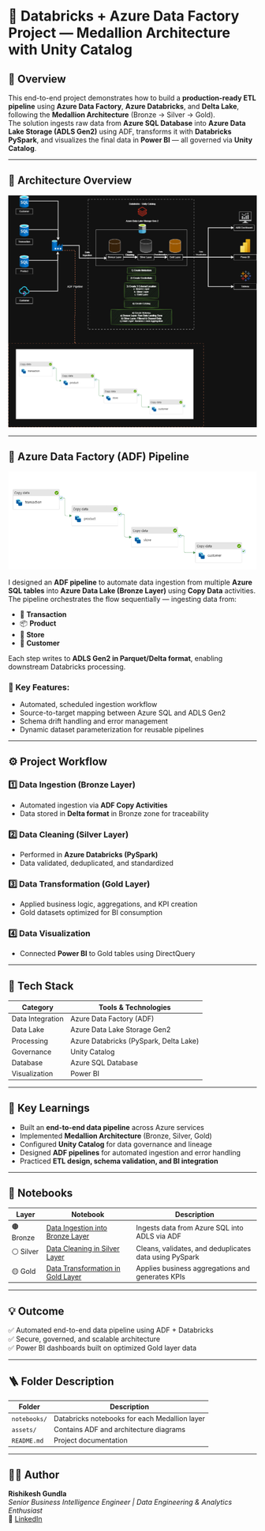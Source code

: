 # 🧠 Databricks + Azure Data Factory Project — Medallion Architecture with Unity Catalog

## 🚀 Overview
This end-to-end project demonstrates how to build a **production-ready ETL pipeline** using **Azure Data Factory**, **Azure Databricks**, and **Delta Lake**, following the **Medallion Architecture** (Bronze → Silver → Gold).  
The solution ingests raw data from **Azure SQL Database** into **Azure Data Lake Storage (ADLS Gen2)** using ADF, transforms it with **Databricks PySpark**, and visualizes the final data in **Power BI** — all governed via **Unity Catalog**.

---

## 🧩 Architecture Overview
![Azure Databricks Medallion Architecture](assets/Untitled%20Diagram-Copy%20of%20Databricks%20End%20to%20End%20Project%20Diagram.drawio.png)

---

## 🧱 Azure Data Factory (ADF) Pipeline
![ADF Pipeline Screenshot](assets/Screenshot%202025-10-31%20213845.png)

I designed an **ADF pipeline** to automate data ingestion from multiple **Azure SQL tables** into **Azure Data Lake (Bronze Layer)** using **Copy Data** activities.  
The pipeline orchestrates the flow sequentially — ingesting data from:
- 🧾 **Transaction**
- 📦 **Product**
- 🏬 **Store**
- 👤 **Customer**

Each step writes to **ADLS Gen2 in Parquet/Delta format**, enabling downstream Databricks processing.

### 🔹 Key Features:
- Automated, scheduled ingestion workflow  
- Source-to-target mapping between Azure SQL and ADLS Gen2  
- Schema drift handling and error management  
- Dynamic dataset parameterization for reusable pipelines

---

## ⚙️ Project Workflow

### 1️⃣ Data Ingestion (Bronze Layer)
- Automated ingestion via **ADF Copy Activities**
- Data stored in **Delta format** in Bronze zone for traceability

### 2️⃣ Data Cleaning (Silver Layer)
- Performed in **Azure Databricks (PySpark)**
- Data validated, deduplicated, and standardized

### 3️⃣ Data Transformation (Gold Layer)
- Applied business logic, aggregations, and KPI creation
- Gold datasets optimized for BI consumption

### 4️⃣ Data Visualization
- Connected **Power BI** to Gold tables using DirectQuery

---

## 🧰 Tech Stack

| Category | Tools & Technologies |
|-----------|----------------------|
| Data Integration | Azure Data Factory (ADF) |
| Data Lake | Azure Data Lake Storage Gen2 |
| Processing | Azure Databricks (PySpark, Delta Lake) |
| Governance | Unity Catalog |
| Database | Azure SQL Database |
| Visualization | Power BI |

---

## 🧭 Key Learnings
- Built an **end-to-end data pipeline** across Azure services  
- Implemented **Medallion Architecture** (Bronze, Silver, Gold)  
- Configured **Unity Catalog** for data governance and lineage  
- Designed **ADF pipelines** for automated ingestion and error handling  
- Practiced **ETL design, schema validation, and BI integration**

---

## 📒 Notebooks

| Layer | Notebook | Description |
|--------|-----------|-------------|
| 🟤 Bronze | [Data Ingestion into Bronze Layer](notebooks/1.%20Data%20Ingestion%20into%20Bronze%20Layer.ipynb) | Ingests data from Azure SQL into ADLS via ADF |
| ⚪ Silver | [Data Cleaning in Silver Layer](notebooks/2.%20Data%20Cleaning%20in%20Silver%20Layer.ipynb) | Cleans, validates, and deduplicates data using PySpark |
| 🟡 Gold | [Data Transformation in Gold Layer](notebooks/3.%20Data%20Transformation%20in%20Gold%20Layer.ipynb) | Applies business aggregations and generates KPIs |

---

## 💡 Outcome
✅ Automated end-to-end data pipeline using ADF + Databricks  
✅ Secure, governed, and scalable architecture  
✅ Power BI dashboards built on optimized Gold layer data

---

## 🪜 Folder Description

| Folder | Description |
|---------|-------------|
| `notebooks/` | Databricks notebooks for each Medallion layer |
| `assets/` | Contains ADF and architecture diagrams |
| `README.md` | Project documentation |

---

## 👨‍💻 Author
**Rishikesh Gundla**  
_Senior Business Intelligence Engineer | Data Engineering & Analytics Enthusiast_  
🔗 [LinkedIn](https://www.linkedin.com/in/rishikeshgundla)
